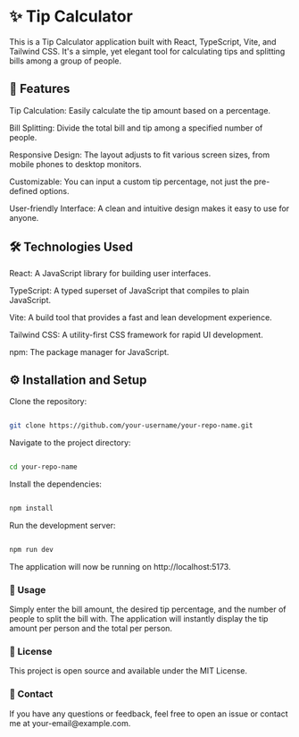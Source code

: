 <h1>✨ Tip Calculator</h1>
<p>This is a Tip Calculator application built with React, TypeScript, Vite, and Tailwind CSS. It's a simple, yet elegant tool for calculating tips and splitting bills among a group of people.</p>

<h2>🚀 Features</h2>
Tip Calculation: Easily calculate the tip amount based on a percentage.

Bill Splitting: Divide the total bill and tip among a specified number of people.

Responsive Design: The layout adjusts to fit various screen sizes, from mobile phones to desktop monitors.

Customizable: You can input a custom tip percentage, not just the pre-defined options.

User-friendly Interface: A clean and intuitive design makes it easy to use for anyone.

<h2>🛠️ Technologies Used</h2>
React: A JavaScript library for building user interfaces.

TypeScript: A typed superset of JavaScript that compiles to plain JavaScript.

Vite: A build tool that provides a fast and lean development experience.

Tailwind CSS: A utility-first CSS framework for rapid UI development.

npm: The package manager for JavaScript.

<h2>⚙️ Installation and Setup</h2>
Clone the repository:

```Bash

git clone https://github.com/your-username/your-repo-name.git
```
Navigate to the project directory:

```Bash

cd your-repo-name
```
Install the dependencies:

```Bash

npm install
```
Run the development server:

```Bash

npm run dev
```
The application will now be running on http://localhost:5173.

<h3>📝 Usage</h3>
Simply enter the bill amount, the desired tip percentage, and the number of people to split the bill with. The application will instantly display the tip amount per person and the total per person.

<h3>📜 License</h3>
This project is open source and available under the MIT License.

<h3>📧 Contact</h3>
If you have any questions or feedback, feel free to open an issue or contact me at your-email@example.com.

